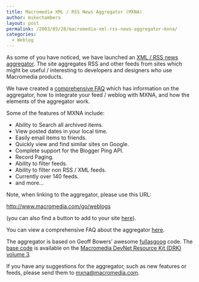 ```yaml
---
title: Macromedia XML / RSS News Aggregator (MXNA)
author: mikechambers
layout: post
permalink: /2003/05/28/macromedia-xml-rss-news-aggregator-mxna/
categories:
  - Weblog
---
```



As some of you have noticed, we have launched an [XML / RSS news aggregator][1]. The site aggregates RSS and other feeds from sites which might be useful / interesting to developers and designers who use Macromedia products.

We have created a [comprehensive FAQ][2] which has information on the aggregator, how to integrate your feed / weblog with MXNA, and how the elements of the aggregator work.

Some of the features of MXNA include:

*   Ability to Search all archived items.
*   View posted dates in your local time.
*   Easily email items to friends.
*   Quickly view and find similar sites on Google.
*   Complete support for the Blogger Ping API.
*   Record Paging.
*   Ability to filter feeds.
*   Ability to filter non RSS / XML feeds.
*   Currently over 140 feeds.
*   and more...

Note, when linking to the aggregator, please use this URL:

http://www.macromedia.com/go/weblogs

(you can also find a button to add to your site [here][3]).

You can view a comprehensive FAQ about the aggregator [here][2].

The aggregator is based on Geoff Bowers&#8217; awesome [fullasgoog][4] code. The [base code][5] is available on the [Macromedia DevNet Resource Kit (DRK) volume 3][6].

If you have any suggestions for the aggregator, such as new features or feeds, please send them to mxna@macromedia.com.

 [1]: http://www.macromedia.com/go/weblogs
 [2]: http://www.markme.com/mxna/about.cfm
 [3]: http://www.markme.com/mxna/about.cfm#a5
 [4]: http://www.fullasagoog.com/
 [5]: http://www.macromedia.com/software/drk/productinfo/product_overview/volume3/sample_apps.html#aggregator
 [6]: http://www.macromedia.com/software/drk/productinfo/product_overview/volume3/